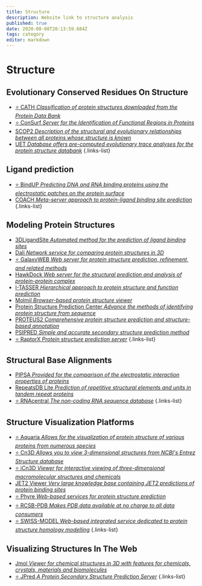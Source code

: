 ```yaml
---
title: Structure
description: Website link to structure analysis
published: true
date: 2020-08-08T20:13:59.684Z
tags: category
editor: markdown
---
```


# Structure

## Evolutionary Conserved Residues On Structure

- [:star: CATH *Classification of protein structures downloaded from the Protein Data Bank*](https://vdclab-wiki.herokuapp.com/en/databases/data-integration/CATH)
- [:star: ConSurf *Server for the Identification of Functional Regions in Proteins*](https://vdclab-wiki.herokuapp.com/en/structure/evolutionary_conserved_residues/ConSurf)
- [SCOP2 *Description of the structural and evolutionary relationships between all proteins whose structure is known*](https://vdclab-wiki.herokuapp.com/en/databases/data-integration/SCOP2)
- [UET *Database offers pre-computed evolutionary trace analyses for the protein structure databank*](https://vdclab-wiki.herokuapp.com/en/structure/evolutionary_conserved_residues/UET)
{.links-list}

## Ligand prediction

- [:star: BindUP *Predicting DNA and RNA binding proteins using the electrostatic patches on the protein surface*](https://vdclab-wiki.herokuapp.com/en/structure/ligand-prediction/BindUP)
- [COACH *Meta-server approach to protein-ligand binding site prediction*](https://vdclab-wiki.herokuapp.com/en/structure/ligand-prediction/COACH)
{.links-list}

## Modeling Protein Structures

- [3DLigandSite *Automated method for the prediction of ligand binding sites*](https://vdclab-wiki.herokuapp.com/en/structure/modeling-protein-structures/3DLigandSite)
- [Dali *Network service for comparing protein structures in 3D*](https://vdclab-wiki.herokuapp.com/en/structure/modeling-protein-structures/Dali)
- [:star: GalaxyWEB *Web server for protein structure prediction, refinement, and related methods*](https://vdclab-wiki.herokuapp.com/en/structure/modeling-protein-structures/GalaxyWEB)
- [HawkDock *Web server for the structural prediction and analysis of protein-protein complex*](https://vdclab-wiki.herokuapp.com/en/structure/modeling-protein-structures/HawkDock)
- [I-TASSER *Hierarchical approach to protein structure and function prediction*](https://vdclab-wiki.herokuapp.com/en/structure/modeling-protein-structures/I-TASSER)
- [Molmil *Browser-based protein structure viewer*](https://vdclab-wiki.herokuapp.com/en/structure/modeling-protein-structures/Molmil)
- [Protein Structure Prediction Center *Advance the methods of identifying protein structure from sequence*](https://vdclab-wiki.herokuapp.com/en/structure/modeling-protein-structures/Prediction-Center)
- [PROTEUS2 *Comprehensive protein structure prediction and structure-based annotation*](https://vdclab-wiki.herokuapp.com/en/structure/modeling-protein-structures/PROTEUS2)
- [PSIPRED *Simple and accurate secondary structure prediction method*](https://vdclab-wiki.herokuapp.com/en/structure/modeling-protein-structures/PSIPRED)
- [:star: RaptorX *Protein structure prediction server*](https://vdclab-wiki.herokuapp.com/en/structure/modeling-protein-structures/RaptorX)
{.links-list}

## Structural Base Alignments

- [PIPSA *Provided for the comparison of the electrostatic interaction properties of proteins*](https://vdclab-wiki.herokuapp.com/en/structure/structural_base_alignments/PIPSA)
- [RepeatsDB Lite *Prediction of repetitive structural elements and units in tandem repeat proteins*](https://vdclab-wiki.herokuapp.com/en/structure/structural_base_alignments/RepeatsDB-Lite)
- [:star: RNAcentral *The non-coding RNA sequence database*](https://vdclab-wiki.herokuapp.com/structure/structural_base_alignments/RNAcentral)
{.links-list}

## Structure Visualization Platforms 

- [:star: Aquaria *Allows for the visualization of protein structure of various proteins from numerous species*](https://vdclab-wiki.herokuapp.com/en/structure/visualization-platforms/Aquaria)
- [:star: Cn3D *Allows you to view 3-dimensional structures from NCBI's Entrez Structure database*](https://vdclab-wiki.herokuapp.com/en/visualization/structure_platform/Cn3D)
- [:star: iCn3D *Viewer for interactive viewing of three-dimensional macromolecular structures and chemicals*](https://vdclab-wiki.herokuapp.com/en/structure/visualization-platforms/iCn3D)
- [JET2 Viewer *Very large knowledge base containing JET2 predictions of protein binding sites*](https://vdclab-wiki.herokuapp.com/en/structure/visualization-platforms/JET2-Viewer)
- [:star: Phyre *Web-based services for protein structure prediction*](https://vdclab-wiki.herokuapp.com/en/structure/visualization-platforms/Phyre)
- [:star: RCSB-PDB *Makes PDB data available at no charge to all data consumers*](https://vdclab-wiki.herokuapp.com/en/structure/visualization-platforms/RCSB-PDB)
- [:star: SWISS-MODEL *Web-based integrated service dedicated to protein structure homology modelling*](https://vdclab-wiki.herokuapp.com/en/structure/visualization-platforms/SWISS-MODEL)
{.links-list}

## Visualizing Structures In The Web

- [Jmol *Viewer for chemical structures in 3D with features for chemicals, crystals, materials and biomolecules*](https://vdclab-wiki.herokuapp.com/en/visualization/visualization-platforms/Jmol)
- [:star: JPred *A Protein Secondary Structure Prediction Server*](https://vdclab-wiki.herokuapp.com/en/visualization/visualization-platforms/JPred)
{.links-list}